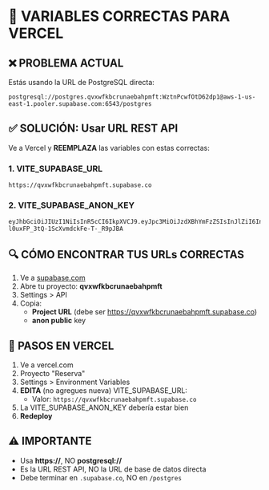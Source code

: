 # 🔧 VARIABLES CORRECTAS PARA VERCEL

## ❌ PROBLEMA ACTUAL

Estás usando la URL de PostgreSQL directa:

```
postgresql://postgres.qvxwfkbcrunaebahpmft:WztnPcwfOtD62dp1@aws-1-us-east-1.pooler.supabase.com:6543/postgres
```

## ✅ SOLUCIÓN: Usar URL REST API

Ve a Vercel y **REEMPLAZA** las variables con estas correctas:

### 1. VITE_SUPABASE_URL

```
https://qvxwfkbcrunaebahpmft.supabase.co
```

### 2. VITE_SUPABASE_ANON_KEY

```
eyJhbGciOiJIUzI1NiIsInR5cCI6IkpXVCJ9.eyJpc3MiOiJzdXBhYmFzZSIsInJlZiI6InF2eHdma2JjcnVuYWViYWhwbWZ0Iiwicm9sZSI6ImFub24iLCJpYXQiOjE3NTUzNTA4MzIsImV4cCI6MjA3MDkyNjgzMn0.MG6D8jFV0q-l0uxFP_3tQ-1ScXvmdckFe-T-_R9pJBA
```

## 🔍 CÓMO ENCONTRAR TUS URLs CORRECTAS

1. Ve a [supabase.com](https://supabase.com)
2. Abre tu proyecto: **qvxwfkbcrunaebahpmft**
3. Settings > API
4. Copia:
   - **Project URL** (debe ser https://qvxwfkbcrunaebahpmft.supabase.co)
   - **anon public** key

## 🚀 PASOS EN VERCEL

1. Ve a vercel.com
2. Proyecto "Reserva"
3. Settings > Environment Variables
4. **EDITA** (no agregues nueva) VITE_SUPABASE_URL:
   - Valor: `https://qvxwfkbcrunaebahpmft.supabase.co`
5. La VITE_SUPABASE_ANON_KEY debería estar bien
6. **Redeploy**

## ⚠️ IMPORTANTE

- Usa **https://**, NO **postgresql://**
- Es la URL REST API, NO la URL de base de datos directa
- Debe terminar en `.supabase.co`, NO en `/postgres`
